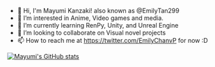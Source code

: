 - 👋 Hi, I'm Mayumi Kanzaki! also known as @EmilyTan299
- 👀 I’m interested in Anime, Video games and media.
- 🌱 I’m currently learning RenPy, Unity, and Unreal Engine
- 💞️ I’m looking to collaborate on Visual novel projects
- 📫 How to reach me at https://twitter.com/EmilyChanvP for now :D

[![Mayumi's GitHub stats](https://github-readme-stats.vercel.app/api?username=EmilyTan299&show_icons=true&theme=dark)](https://github.com/EmilyTan299/github-readme-stats)

<!---
EmilyTan299/EmilyTan299 is a ✨ special ✨ repository because its `README.md` (this file) appears on your GitHub profile.
You can click the Preview link to take a look at your changes.
--->
